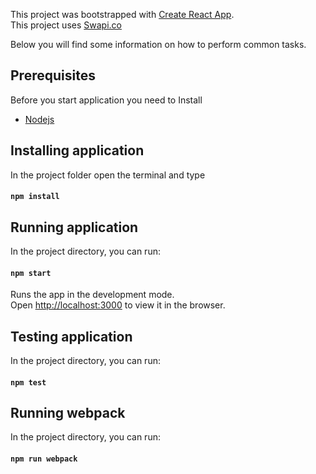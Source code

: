 This project was bootstrapped with [Create React App](https://github.com/facebookincubator/create-react-app).<br>
This project uses [Swapi.co](https://swapi.co)<br>

Below you will find some information on how to perform common tasks.<br>

## Prerequisites

Before you start application you need to Install
- [Nodejs](https://nodejs.org/en/download/)

## Installing application

In the project folder open the terminal and type

#### `npm install`

## Running application

In the project directory, you can run:

#### `npm start`

Runs the app in the development mode.<br>
Open [http://localhost:3000](http://localhost:3000) to view it in the browser.

## Testing application

In the project directory, you can run:

#### `npm test`

## Running webpack

In the project directory, you can run:

#### `npm run webpack`
